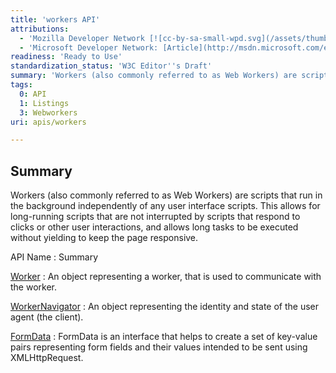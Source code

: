 ```yaml
---
title: 'workers API'
attributions:
  - 'Mozilla Developer Network [![cc-by-sa-small-wpd.svg](/assets/thumb/8/8c/cc-by-sa-small-wpd.svg/120px-cc-by-sa-small-wpd.svg.png)](http://creativecommons.org/licenses/by-sa/3.0/us/): [Article](https://developer.mozilla.org/en-US/docs/DOM/Worker)'
  - 'Microsoft Developer Network: [Article](http://msdn.microsoft.com/en-us/hh549259.aspx)'
readiness: 'Ready to Use'
standardization_status: 'W3C Editor''s Draft'
summary: 'Workers (also commonly referred to as Web Workers) are scripts that run in the background independently of any user interface scripts. This allows for long-running scripts that are not interrupted by scripts that respond to clicks or other user interactions, and allows long tasks to be executed without yielding to keep the page responsive.'
tags:
  0: API
  1: Listings
  3: Webworkers
uri: apis/workers

---
```

## Summary

Workers (also commonly referred to as Web Workers) are scripts that run in the background independently of any user interface scripts. This allows for long-running scripts that are not interrupted by scripts that respond to clicks or other user interactions, and allows long tasks to be executed without yielding to keep the page responsive.

API Name
:   Summary

[Worker](/apis/workers/Worker)
:   An object representing a worker, that is used to communicate with the worker.

[WorkerNavigator](/apis/workers/WorkerNavigator)
:   An object representing the identity and state of the user agent (the client).

[FormData](/dom/FormData)
:   FormData is an interface that helps to create a set of key-value pairs representing form fields and their values intended to be sent using XMLHttpRequest.
